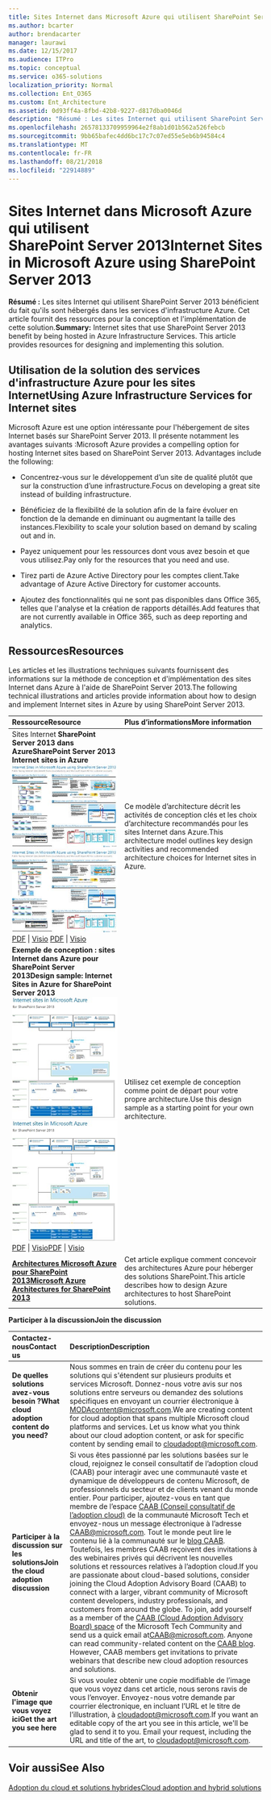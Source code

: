 ```yaml
---
title: Sites Internet dans Microsoft Azure qui utilisent SharePoint Server 2013
ms.author: bcarter
author: brendacarter
manager: laurawi
ms.date: 12/15/2017
ms.audience: ITPro
ms.topic: conceptual
ms.service: o365-solutions
localization_priority: Normal
ms.collection: Ent_O365
ms.custom: Ent_Architecture
ms.assetid: 0d93ff4a-8fbd-42b8-9227-d817dba0046d
description: "Résumé : Les sites Internet qui utilisent SharePoint Server 2013 bénéficient du fait qu'ils sont hébergés dans services d'infrastructure Azure. Cet article fournit des ressources pour la conception et l'implémentation de cette solution."
ms.openlocfilehash: 26578133709959964e2f8ab1d01b562a526febcb
ms.sourcegitcommit: 9bb65bafec4dd6bc17c7c07ed55e5eb6b94584c4
ms.translationtype: MT
ms.contentlocale: fr-FR
ms.lasthandoff: 08/21/2018
ms.locfileid: "22914889"
---
```

# <a name="internet-sites-in-microsoft-azure-using-sharepoint-server-2013"></a><span data-ttu-id="b437b-104">Sites Internet dans Microsoft Azure qui utilisent SharePoint Server 2013</span><span class="sxs-lookup"><span data-stu-id="b437b-104">Internet Sites in Microsoft Azure using SharePoint Server 2013</span></span>

 <span data-ttu-id="b437b-p102">**Résumé :** Les sites Internet qui utilisent SharePoint Server 2013 bénéficient du fait qu'ils sont hébergés dans les services d'infrastructure Azure. Cet article fournit des ressources pour la conception et l'implémentation de cette solution.</span><span class="sxs-lookup"><span data-stu-id="b437b-p102">**Summary:** Internet sites that use SharePoint Server 2013 benefit by being hosted in Azure Infrastructure Services. This article provides resources for designing and implementing this solution.</span></span>
  
## <a name="using-azure-infrastructure-services-for-internet-sites"></a><span data-ttu-id="b437b-107">Utilisation de la solution des services d'infrastructure Azure pour les sites Internet</span><span class="sxs-lookup"><span data-stu-id="b437b-107">Using Azure Infrastructure Services for Internet sites</span></span>

<span data-ttu-id="b437b-p103">Microsoft Azure est une option intéressante pour l'hébergement de sites Internet basés sur SharePoint Server 2013. Il présente notamment les avantages suivants :</span><span class="sxs-lookup"><span data-stu-id="b437b-p103">Microsoft Azure provides a compelling option for hosting Internet sites based on SharePoint Server 2013. Advantages include the following:</span></span>
  
- <span data-ttu-id="b437b-110">Concentrez-vous sur le développement d’un site de qualité plutôt que sur la construction d’une infrastructure.</span><span class="sxs-lookup"><span data-stu-id="b437b-110">Focus on developing a great site instead of building infrastructure.</span></span>
    
- <span data-ttu-id="b437b-111">Bénéficiez de la flexibilité de la solution afin de la faire évoluer en fonction de la demande en diminuant ou augmentant la taille des instances.</span><span class="sxs-lookup"><span data-stu-id="b437b-111">Flexibility to scale your solution based on demand by scaling out and in.</span></span>
    
- <span data-ttu-id="b437b-112">Payez uniquement pour les ressources dont vous avez besoin et que vous utilisez.</span><span class="sxs-lookup"><span data-stu-id="b437b-112">Pay only for the resources that you need and use.</span></span>
    
- <span data-ttu-id="b437b-113">Tirez parti de Azure Active Directory pour les comptes client.</span><span class="sxs-lookup"><span data-stu-id="b437b-113">Take advantage of Azure Active Directory for customer accounts.</span></span>
    
- <span data-ttu-id="b437b-114">Ajoutez des fonctionnalités qui ne sont pas disponibles dans Office 365, telles que l'analyse et la création de rapports détaillés.</span><span class="sxs-lookup"><span data-stu-id="b437b-114">Add features that are not currently available in Office 365, such as deep reporting and analytics.</span></span>
    
## <a name="resources"></a><span data-ttu-id="b437b-115">Ressources</span><span class="sxs-lookup"><span data-stu-id="b437b-115">Resources</span></span>

<span data-ttu-id="b437b-116">Les articles et les illustrations techniques suivants fournissent des informations sur la méthode de conception et d'implémentation des sites Internet dans Azure à l'aide de SharePoint Server 2013.</span><span class="sxs-lookup"><span data-stu-id="b437b-116">The following technical illustrations and articles provide information about how to design and implement Internet sites in Azure by using SharePoint Server 2013.</span></span>
  
|<span data-ttu-id="b437b-117">**Ressource**</span><span class="sxs-lookup"><span data-stu-id="b437b-117">**Resource**</span></span>|<span data-ttu-id="b437b-118">**Plus d’informations**</span><span class="sxs-lookup"><span data-stu-id="b437b-118">**More information**</span></span>|
|:-----|:-----|
|<span data-ttu-id="b437b-119">Sites Internet **SharePoint Server 2013 dans Azure**</span><span class="sxs-lookup"><span data-stu-id="b437b-119">**SharePoint Server 2013 Internet sites in Azure**</span></span> <br/> <span data-ttu-id="b437b-120">[![Image de sites Internet dans Azure utilisant SharePoint](media/MS-AZ-SPInternetSites.jpg)          ](https://go.microsoft.com/fwlink/p/?LinkId=392552)</span><span class="sxs-lookup"><span data-stu-id="b437b-120">[![Image of Internet sites in Azure using SharePoint](media/MS-AZ-SPInternetSites.jpg)          ](https://go.microsoft.com/fwlink/p/?LinkId=392552)</span></span> <br/> <span data-ttu-id="b437b-121">[PDF](https://go.microsoft.com/fwlink/p/?LinkId=392552) \| [           ](https://go.microsoft.com/fwlink/p/?LinkId=392551) [Visio](https://go.microsoft.com/fwlink/p/?LinkId=392551)  </span><span class="sxs-lookup"><span data-stu-id="b437b-121">[PDF](https://go.microsoft.com/fwlink/p/?LinkId=392552)  \| [          ](https://go.microsoft.com/fwlink/p/?LinkId=392551)[Visio](https://go.microsoft.com/fwlink/p/?LinkId=392551)</span></span> <br/> |<span data-ttu-id="b437b-122">Ce modèle d’architecture décrit les activités de conception clés et les choix d’architecture recommandés pour les sites Internet dans Azure.</span><span class="sxs-lookup"><span data-stu-id="b437b-122">This architecture model outlines key design activities and recommended architecture choices for Internet sites in Azure.</span></span>  <br/> |
|<span data-ttu-id="b437b-123">**Exemple de conception : sites Internet dans Azure pour SharePoint Server 2013**</span><span class="sxs-lookup"><span data-stu-id="b437b-123">**Design sample: Internet Sites in Azure for SharePoint Server 2013**</span></span> <br/> <span data-ttu-id="b437b-124">[![Image de l’exemple de conception : sites Internet dans Microsoft Azure pour SharePoint 2013](media/MS-AZ-InternetSitesDesignSample.jpg)          ](https://go.microsoft.com/fwlink/p/?LinkId=392549)</span><span class="sxs-lookup"><span data-stu-id="b437b-124">[![Image of the Design sample: Internet sites in Microsoft Azure for SharePoint 2013](media/MS-AZ-InternetSitesDesignSample.jpg)          ](https://go.microsoft.com/fwlink/p/?LinkId=392549)</span></span> <br/> <span data-ttu-id="b437b-125">[PDF](https://go.microsoft.com/fwlink/p/?LinkId=392549)  \| [Visio](https://go.microsoft.com/fwlink/p/?LinkId=392548)</span><span class="sxs-lookup"><span data-stu-id="b437b-125">[PDF](https://go.microsoft.com/fwlink/p/?LinkId=392549)  \| [Visio](https://go.microsoft.com/fwlink/p/?LinkId=392548)</span></span> <br/> |<span data-ttu-id="b437b-126">Utilisez cet exemple de conception comme point de départ pour votre propre architecture.</span><span class="sxs-lookup"><span data-stu-id="b437b-126">Use this design sample as a starting point for your own architecture.</span></span>  <br/> |
|<span data-ttu-id="b437b-127">**[Architectures Microsoft Azure pour SharePoint 2013](microsoft-azure-architectures-for-sharepoint-2013.md)**</span><span class="sxs-lookup"><span data-stu-id="b437b-127">**[Microsoft Azure Architectures for SharePoint 2013](microsoft-azure-architectures-for-sharepoint-2013.md)**</span></span> <br/> |<span data-ttu-id="b437b-128">Cet article explique comment concevoir des architectures Azure pour héberger des solutions SharePoint.</span><span class="sxs-lookup"><span data-stu-id="b437b-128">This article describes how to design Azure architectures to host SharePoint solutions.</span></span>  <br/> |

   
<span data-ttu-id="b437b-129">**Participer à la discussion**</span><span class="sxs-lookup"><span data-stu-id="b437b-129">**Join the discussion**</span></span>

|<span data-ttu-id="b437b-130">**Contactez-nous**</span><span class="sxs-lookup"><span data-stu-id="b437b-130">**Contact us**</span></span>|<span data-ttu-id="b437b-131">**Description**</span><span class="sxs-lookup"><span data-stu-id="b437b-131">**Description**</span></span>|
|:-----|:-----|
|<span data-ttu-id="b437b-132">**De quelles solutions avez-vous besoin ?**</span><span class="sxs-lookup"><span data-stu-id="b437b-132">**What cloud adoption content do you need?**</span></span> <br/> |<span data-ttu-id="b437b-p104">Nous sommes en train de créer du contenu pour les solutions qui s'étendent sur plusieurs produits et services Microsoft. Donnez-nous votre avis sur nos solutions entre serveurs ou demandez des solutions spécifiques en envoyant un courrier électronique à [MODAcontent@microsoft.com](mailto:cloudadopt@microsoft.com?Subject=[Cloud%20Adoption%20Content%20Feedback]:%20).</span><span class="sxs-lookup"><span data-stu-id="b437b-p104">We are creating content for cloud adoption that spans multiple Microsoft cloud platforms and services. Let us know what you think about our cloud adoption content, or ask for specific content by sending email to [cloudadopt@microsoft.com](mailto:cloudadopt@microsoft.com?Subject=[Cloud%20Adoption%20Content%20Feedback]:%20).  </span></span><br/> |
|<span data-ttu-id="b437b-135">**Participer à la discussion sur les solutions**</span><span class="sxs-lookup"><span data-stu-id="b437b-135">**Join the cloud adoption discussion**</span></span> <br/> |<span data-ttu-id="b437b-p105">Si vous êtes passionné par les solutions basées sur le cloud, rejoignez le conseil consultatif de l’adoption cloud (CAAB) pour interagir avec une communauté vaste et dynamique de développeurs de contenu Microsoft, de professionnels du secteur et de clients venant du monde entier. Pour participer, ajoutez-vous en tant que membre de l’espace [CAAB (Conseil consultatif de l’adoption cloud)](https://aka.ms/caab) de la communauté Microsoft Tech et envoyez-nous un message électronique à l’adresse [CAAB@microsoft.com](mailto:caab@microsoft.com?Subject=I%20just%20joined%20the%20Cloud%20Adoption%20Advisory%20Board!). Tout le monde peut lire le contenu lié à la communauté sur le [blog CAAB](https://blogs.technet.com/b/solutions_advisory_board/). Toutefois, les membres CAAB reçoivent des invitations à des webinaires privés qui décrivent les nouvelles solutions et ressources relatives à l’adoption cloud.</span><span class="sxs-lookup"><span data-stu-id="b437b-p105">If you are passionate about cloud-based solutions, consider joining the Cloud Adoption Advisory Board (CAAB) to connect with a larger, vibrant community of Microsoft content developers, industry professionals, and customers from around the globe. To join, add yourself as a member of the [CAAB (Cloud Adoption Advisory Board) space](https://aka.ms/caab) of the Microsoft Tech Community and send us a quick email at[CAAB@microsoft.com](mailto:caab@microsoft.com?Subject=I%20just%20joined%20the%20Cloud%20Adoption%20Advisory%20Board!). Anyone can read community-related content on the [CAAB blog](https://blogs.technet.com/b/solutions_advisory_board/). However, CAAB members get invitations to private webinars that describe new cloud adoption resources and solutions.  </span></span><br/> |
|<span data-ttu-id="b437b-140">**Obtenir l'image que vous voyez ici**</span><span class="sxs-lookup"><span data-stu-id="b437b-140">**Get the art you see here**</span></span> <br/> |<span data-ttu-id="b437b-p106">Si vous voulez obtenir une copie modifiable de l’image que vous voyez dans cet article, nous serons ravis de vous l’envoyer. Envoyez-nous votre demande par courrier électronique, en incluant l’URL et le titre de l’illustration, à [cloudadopt@microsoft.com](mailto:cloudadopt@microsoft.com?subject=[Art%20Request]:%20).</span><span class="sxs-lookup"><span data-stu-id="b437b-p106">If you want an editable copy of the art you see in this article, we'll be glad to send it to you. Email your request, including the URL and title of the art, to [cloudadopt@microsoft.com](mailto:cloudadopt@microsoft.com?subject=[Art%20Request]:%20).  </span></span><br/> |
   
## <a name="see-also"></a><span data-ttu-id="b437b-143">Voir aussi</span><span class="sxs-lookup"><span data-stu-id="b437b-143">See Also</span></span>

[<span data-ttu-id="b437b-144">Adoption du cloud et solutions hybrides</span><span class="sxs-lookup"><span data-stu-id="b437b-144">Cloud adoption and hybrid solutions</span></span>](cloud-adoption-and-hybrid-solutions.md)



